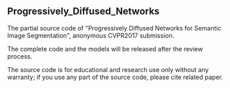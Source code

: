 ## Progressively_Diffused_Networks

The partial source code of "Progressively Diffused Networks for Semantic Image Segmentation", anonymous CVPR2017 submission.


The complete code and the models will be released after the review process.


The source code is for educational and research use only without any warranty; if you use any part of the source code, please cite related paper.
